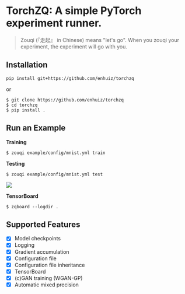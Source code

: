 # TorchZQ: A simple PyTorch experiment runner.

> Zouqi (『走起』 in Chinese) means "let's go". When you zouqi your experiment, the experiment will go with you.

## Installation

```
pip install git+https://github.com/enhuiz/torchzq
```

or

```
$ git clone https://github.com/enhuiz/torchzq
$ cd torchzq
$ pip install .
```

## Run an Example

**Training**

```
$ zouqi example/config/mnist.yml train
```


**Testing**

```
$ zouqi example/config/mnist.yml test
```

![](example/animation.gif)


**TensorBoard**

```
$ zqboard --logdir .
```

## Supported Features

- [x] Model checkpoints
- [x] Logging
- [x] Gradient accumulation
- [x] Configuration file
- [x] Configuration file inheritance
- [x] TensorBoard
- [x] (c)GAN training (WGAN-GP)
- [x] Automatic mixed precision 
